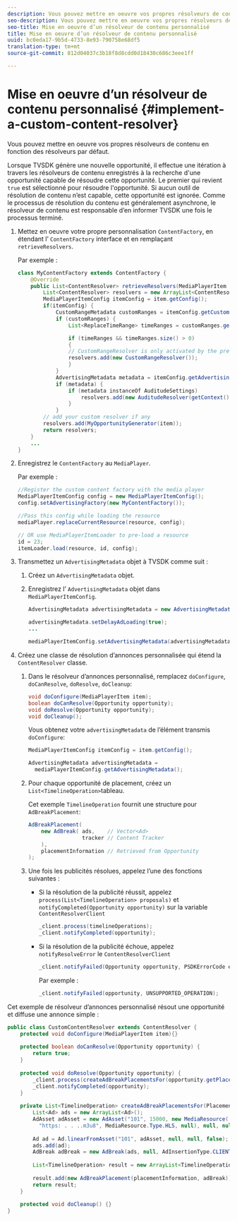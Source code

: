 ```yaml
---
description: Vous pouvez mettre en oeuvre vos propres résolveurs de contenu en fonction des résolveurs par défaut.
seo-description: Vous pouvez mettre en oeuvre vos propres résolveurs de contenu en fonction des résolveurs par défaut.
seo-title: Mise en oeuvre d’un résolveur de contenu personnalisé
title: Mise en oeuvre d’un résolveur de contenu personnalisé
uuid: bc0eda17-9b5d-4733-8e93-790758e68df5
translation-type: tm+mt
source-git-commit: 812d04037c3b18f8d8cdd0d18430c686c3eee1ff

---
```



# Mise en oeuvre d’un résolveur de contenu personnalisé {#implement-a-custom-content-resolver}

Vous pouvez mettre en oeuvre vos propres résolveurs de contenu en fonction des résolveurs par défaut.

Lorsque TVSDK génère une nouvelle opportunité, il effectue une itération à travers les résolveurs de contenu enregistrés à la recherche d&#39;une opportunité capable de résoudre cette opportunité. Le premier qui revient `true` est sélectionné pour résoudre l&#39;opportunité. Si aucun outil de résolution de contenu n’est capable, cette opportunité est ignorée. Comme le processus de résolution du contenu est généralement asynchrone, le résolveur de contenu est responsable d’en informer TVSDK une fois le processus terminé.

1. Mettez en oeuvre votre propre personnalisation `ContentFactory`, en étendant l’ `ContentFactory` interface et en remplaçant `retrieveResolvers`.

   Par exemple :

   ```java
   class MyContentFactory extends ContentFactory { 
       @Override 
       public List<ContentResolver> retrieveResolvers(MediaPlayerItem item) { 
           List<ContentResolver> resolvers = new ArrayList<ContentResolver>(); 
           MediaPlayerItemConfig itemConfig = item.getConfig(); 
           if(itemConfig) { 
               CustomRangeMetadata customRanges = itemConfig.getCustomRangeMetadata(); 
               if (customRanges) { 
                   List<ReplaceTimeRange> timeRanges = customRanges.getTimeRangeList(); 
   
                   if (timeRanges && timeRanges.size() > 0) 
                   { 
                   // CustomRangeResolver is only activated by the presence of CustomRanges in configuration 
                   resolvers.add(new CustomRangeResolver()); 
                   } 
               } 
               AdvertisingMetadata metadata = itemConfig.getAdvertisingMetadata(); 
               if (metadata) { 
                   if (metadata instanceOf AuditudeSettings)  
                       resolvers.add(new AuditudeResolver(getContext());    
                   } 
               } 
           // add your custom resolver if any 
           resolvers.add(MyOpportunityGenerator(item)); 
           return resolvers; 
       } 
       ... 
   } 
   ```

1. Enregistrez le `ContentFactory` au `MediaPlayer`.

   Par exemple :

   ```java
   //Register the custom content factory with the media player 
   MediaPlayerItemConfig config = new MediaPlayerItemConfig(); 
   config.setAdvertisingFactory(new MyContentFactory()); 
   
   //Pass this config while loading the resource 
   mediaPlayer.replaceCurrentResource(resource, config); 
   
   // OR use MediaPlayerItemLoader to pre-load a resource 
   id = 23; 
   itemLoader.load(resource, id, config);
   ```

1. Transmettez un `AdvertisingMetadata` objet à TVSDK comme suit :
   1. Créez un `AdvertisingMetadata` objet.
   1. Enregistrez l’ `AdvertisingMetadata` objet dans `MediaPlayerItemConfig`.

      ```java
      AdvertisingMetadata advertisingMetadata = new AdvertisingMetadata(); 
      
      advertisingMetadata.setDelayAdLoading(true); 
      ... 
      
      mediaPlayerItemConfig.setAdvertisingMetadata(advertisingMetadata); 
      ```

1. Créez une classe de résolution d’annonces personnalisée qui étend la `ContentResolver` classe.
   1. Dans le résolveur d’annonces personnalisé, remplacez `doConfigure`, `doCanResolve`, `doResolve`, `doCleanup`:

      ```java
      void doConfigure(MediaPlayerItem item); 
      boolean doCanResolve(Opportunity opportunity); 
      void doResolve(Opportunity opportunity); 
      void doCleanup();
      ```

      Vous obtenez votre `advertisingMetadata` de l’élément transmis `doConfigure`:

      ```java
      MediaPlayerItemConfig itemConfig = item.getConfig(); 
      
      AdvertisingMetadata advertisingMetadata =  
        mediaPlayerItemConfig.getAdvertisingMetadata(); 
      ```

   1. Pour chaque opportunité de placement, créez un `List<TimelineOperation>`tableau.

      Cet exemple `TimelineOperation` fournit une structure pour `AdBreakPlacement`:

      ```java
      AdBreakPlacement( 
          new AdBreak( ads,    // Vector<Ad> 
                       tracker // Content Tracker 
          ), 
          placementInformation // Retrieved from Opportunity 
      ); 
      ```

   1. Une fois les publicités résolues, appelez l’une des fonctions suivantes :

      * Si la résolution de la publicité réussit, appelez `process(List<TimelineOperation> proposals)` et `notifyCompleted(Opportunity opportunity)` sur la variable `ContentResolverClient`

         ```java
         _client.process(timelineOperations); 
         _client.notifyCompleted(opportunity); 
         ```

      * Si la résolution de la publicité échoue, appelez `notifyResolveError` le `ContentResolverClient`

         ```java
         _client.notifyFailed(Opportunity opportunity, PSDKErrorCode error);
         ```

         Par exemple :

         ```java
         _client.notifyFailed(opportunity, UNSUPPORTED_OPERATION);
         ```

<!--<a id="example_463B718749504A978F0B887786844C39"></a>-->

Cet exemple de résolveur d’annonces personnalisé résout une opportunité et diffuse une annonce simple :

```java
public class CustomContentResolver extends ContentResolver { 
    protected void doConfigure(MediaPlayerItem item){} 
 
    protected boolean doCanResolve(Opportunity opportunity) {  
        return true;  
    } 
 
    protected void doResolve(Opportunity opportunity) { 
        _client.process(createAdBreakPlacementsFor(opportunity.getPlacement())); 
        _client.notifyCompleted(opportunity); 
    } 
 
    private List<TimelineOperation> createAdBreakPlacementsFor(Placement placementInformation) { 
        List<Ad> ads = new ArrayList<Ad>(); 
        AdAsset adAsset = new AdAsset("101", 15000, new MediaResource( 
          "https: . . ..m3u8", MediaResource.Type.HLS, null), null, null); 
 
        Ad ad = Ad.linearFromAsset("101", adAsset, null, null, false); 
        ads.add(ad); 
        AdBreak adBreak = new AdBreak(ads, null, AdInsertionType.CLIENT_INSERTED); 
 
        List<TimelineOperation> result = new ArrayList<TimelineOperation>(); 
 
        result.add(new AdBreakPlacement(placementInformation, adBreak)); 
        return result; 
    } 
 
    protected void doCleanup() {} 
} 
```

